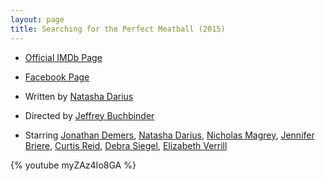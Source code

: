 ```yaml
---
layout: page
title: Searching for the Perfect Meatball (2015)
---
```


* [Official IMDb Page]
* [Facebook Page]
* Written by [Natasha Darius]
* Directed by [Jeffrey Buchbinder]
* Starring [Jonathan Demers], [Natasha Darius], [Nicholas Magrey], [Jennifer Briere], [Curtis Reid], [Debra Siegel], [Elizabeth Verrill]

  [Official IMDb Page]: http://www.imdb.com/title/tt3797406/
  [Facebook Page]: http://www.facebook.com/SearchingForThePerfectMeatball
  [Curtis Reid]: http://www.imdb.com/name/nm4840208/
  [Debra Siegel]: http://www.imdb.com/name/nm6562106/
  [Elizabeth Verrill]: http://www.imdb.com/name/nm5220888/
  [Jeffrey Buchbinder]: http://www.imdb.com/name/nm5283658/
  [Jennifer Briere]: http://www.imdb.com/name/nm6562105/
  [Jonathan Demers]: http://www.imdb.com/name/nm6562104/
  [Natasha Darius]: http://www.imdb.com/name/nm5720821/
  [Nicholas Magrey]: http://www.imdb.com/name/nm3895408/

{% youtube myZAz4Io8GA %}

